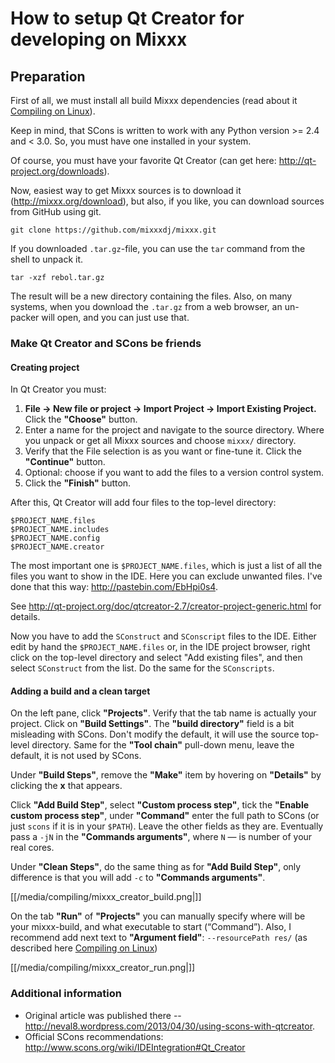 # How to setup Qt Creator for developing on Mixxx

## Preparation

First of all, we must install all build Mixxx dependencies (read about
it [Compiling on Linux](https://github.com/mixxxdj/mixxx/wiki/Compiling%20on%20Linux)).

Keep in mind, that SCons is written to work with any Python version \>=
2.4 and \< 3.0. So, you must have one installed in your system.

Of course, you must have your favorite Qt Creator (can get here:
<http://qt-project.org/downloads>).

Now, easiest way to get Mixxx sources is to download it
(<http://mixxx.org/download>), but also, if you like, you can download
sources from GitHub using git.

`git clone https://github.com/mixxxdj/mixxx.git`

If you downloaded `.tar.gz`-file, you can use the `tar` command from the
shell to unpack it.

`tar -xzf rebol.tar.gz`

The result will be a new directory containing the files. Also, on many
systems, when you download the `.tar.gz` from a web browser, an
un-packer will open, and you can just use that.

### Make Qt Creator and SCons be friends

#### Creating project

In Qt Creator you must:

1.  **File -\> New file or project -\> Import Project -\> Import
    Existing Project.** Click the **"Choose"** button.
2.  Enter a name for the project and navigate to the source directory.
    Where you unpack or get all Mixxx sources and choose `mixxx/`
    directory. 
3.  Verify that the File selection is as you want or fine-tune it. Click
    the **"Continue"** button. 
4.  Optional: choose if you want to add the files to a version control
    system. 
5.  Click the **"Finish"** button.

After this, Qt Creator will add four files to the top-level directory:

    $PROJECT_NAME.files
    $PROJECT_NAME.includes
    $PROJECT_NAME.config
    $PROJECT_NAME.creator

The most important one is `$PROJECT_NAME.files`, which is just a list of
all the files you want to show in the IDE. Here you can exclude unwanted
files. I've done that this way: <http://pastebin.com/EbHpi0s4>.

See
<http://qt-project.org/doc/qtcreator-2.7/creator-project-generic.html>
for details.

Now you have to add the `SConstruct` and `SConscript` files to the IDE.
Either edit by hand the `$PROJECT_NAME.files` or, in the IDE project
browser, right click on the top-level directory and select "Add existing
files", and then select `SConstruct` from the list. Do the same for the
`SConscripts`.

#### Adding a build and a clean target

On the left pane, click **"Projects"**. Verify that the tab name is
actually your project. Click on **"Build Settings"**. The **"build
directory"** field is a bit misleading with SCons. Don't modify the
default, it will use the source top-level directory. Same for the
**"Tool chain"** pull-down menu, leave the default, it is not used by
SCons.

Under **"Build Steps"**, remove the **"Make"** item by hovering on
**"Details"** by clicking the **x** that appears.

Click **"Add Build Step"**, select **"Custom process step"**, tick the
**"Enable custom process step"**, under **"Command"** enter the full
path to SCons (or just `scons` if it is in your `$PATH`). Leave the
other fields as they are. Eventually pass a `-jN` in the **"Commands
arguments"**, where `N` — is number of your real cores.

Under **"Clean Steps"**, do the same thing as for **"Add Build Step"**,
only difference is that you will add `-c` to **"Commands arguments"**.

[[/media/compiling/mixxx_creator_build.png|]]

On the tab **"Run"** of **"Projects"** you can manually specify where
will be your mixxx-build, and what executable to start (“Command”).
Also, I recommend add next text to **"Argument field"**: `--resourcePath
res/` (as described here [Compiling on Linux](compiling_on_linux))

[[/media/compiling/mixxx_creator_run.png|]]

### Additional information

  - Original article was published there --
    <http://neval8.wordpress.com/2013/04/30/using-scons-with-qtcreator>.
  - Official SCons recommendations:
    <http://www.scons.org/wiki/IDEIntegration#Qt_Creator>
